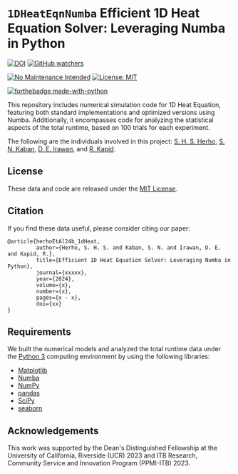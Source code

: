 # `1DHeatEqnNumba` Efficient 1D Heat Equation Solver: Leveraging Numba in Python

[![DOI](https://zenodo.org/badge/736851334.svg)](https://zenodo.org/doi/10.5281/zenodo.10445246)
[![GitHub watchers](https://img.shields.io/github/watchers/Naereen/StrapDown.js.svg?style=social&label=Watch&maxAge=2592000)](https://github.com/sandyherho/1DHeatEqnNumba/watchers)

[![No Maintenance Intended](http://unmaintained.tech/badge.svg)](http://unmaintained.tech/)
[![License: MIT](https://img.shields.io/badge/License-MIT-yellow.svg)](https://opensource.org/licenses/MIT)

[![forthebadge made-with-python](http://ForTheBadge.com/images/badges/made-with-python.svg)](https://www.python.org/)

This repository includes numerical simulation code for 1D Heat Equation, featuring both standard implementations and optimized versions using Numba. Additionally, it encompasses code for analyzing the statistical aspects of the total runtime, based on 100 trials for each experiment.

The following are the individuals involved in this project: [S. H. S. Herho](https://scholar.google.com/citations?user=uYQgjxMAAAAJ&hl=id), [S. N. Kaban](https://scholar.google.com/citations?user=Jc0NPJsAAAAJ&hl=en), [D. E. Irawan](https://scholar.google.com/citations?user=Myvc78MAAAAJ&hl=en), and [R. Kapid](https://scholar.google.co.id/citations?user=oArSkkYAAAAJ&hl=en).

## License
These data and code are released under the [MIT License](https://github.com/sandyherho/1DHeatEqnNumba/blob/main/LICENSE.txt).

## Citation
If you find these data useful, please  consider citing our paper:


```
@article{herhoEtAl24b_1dHeat,
         author={Herho, S. H. S. and Kaban, S. N. and Irawan, D. E. and Kapid, R.},
         title={Efficient 1D Heat Equation Solver: Leveraging Numba in Python},
         journal={xxxxx},
         year={2024},
         volume={x},
         number={x},
         pages={x - x},
         doi={xx}
}
```

## Requirements

We built the numerical models and analyzed the total runtime data under the [Python 3](https://www.python.org/) computing environment by using the following libraries:

- [Matplotlib](https://matplotlib.org/)
- [Numba](https://numba.pydata.org/)
- [NumPy](https://numpy.org/)
- [pandas](https://pandas.pydata.org/)
- [SciPy](https://pandas.pydata.org/)
- [seaborn](https://seaborn.pydata.org/)


## Acknowledgements

This work was supported by the Dean's Distinguished Fellowship at the University of California, Riverside (UCR) 2023 and ITB Research, Community Service and Innovation Program (PPMI-ITB) 2023.
